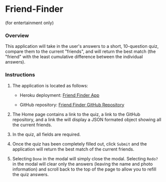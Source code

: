 # Friend-Finder
(for entertainment only)

### Overview

This application will take in the user's answers to a short, 10-question quiz, compare them to the current "friends", and will return the best match (the "friend" with the least cumulative difference between the individual answers).

### Instructions

1. The application is located as follows:

   * Heroku deployment: [Friend Finder App](https://finding-friends-ftw.herokuapp.com/)

   * GitHub repository: [Friend Finder GitHub Repository](https://github.com/bpzimmerman/Friend-Finder)

2. The Home page contains a link to the quiz, a link to the GitHub repository, and a link the will display a JSON formated object showing all the current friends.

3. In the quiz, all fields are required.

4. Once the quiz has been completely filled out, click `Submit` and the application will return the best match of the current friends.

5. Selecting `Done` in the modal will simply close the modal. Selecting `Redo?` in the modal will clear only the answers (leaving the name and photo information) and scroll back to the top of the page to allow you to refill the quiz answers.